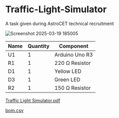 # Traffic-Light-Simulator

A task given during AstroCET technical recruitment

![Screenshot 2025-03-19 185005](https://github.com/user-attachments/assets/79f81e66-a58a-4af8-b9ed-76780e8c62dc)

| Name | Quantity | Component       |
|------|----------|-----------------|
| U1   | 1        | Arduino Uno R3  |
| R1   | 1        | 220 Ω Resistor  |
| D1   | 1        | Yellow LED      |
| D3   | 1        | Green LED       |
| R2   | 1        | 150 Ω Resistor  |



[Traffic Light Simulator.pdf](https://github.com/user-attachments/files/19341558/Traffic.Light.Simulator.pdf)

[bom.csv](https://github.com/user-attachments/files/19341563/bom.csv)
